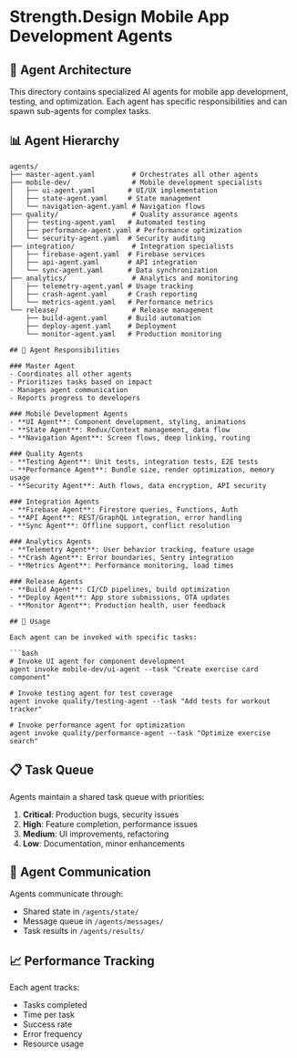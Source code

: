 # Strength.Design Mobile App Development Agents

## 🤖 Agent Architecture

This directory contains specialized AI agents for mobile app development, testing, and optimization. Each agent has specific responsibilities and can spawn sub-agents for complex tasks.

## 📊 Agent Hierarchy

```
agents/
├── master-agent.yaml         # Orchestrates all other agents
├── mobile-dev/               # Mobile development specialists
│   ├── ui-agent.yaml        # UI/UX implementation
│   ├── state-agent.yaml     # State management
│   └── navigation-agent.yaml # Navigation flows
├── quality/                  # Quality assurance agents
│   ├── testing-agent.yaml   # Automated testing
│   ├── performance-agent.yaml # Performance optimization
│   └── security-agent.yaml  # Security auditing
├── integration/              # Integration specialists
│   ├── firebase-agent.yaml  # Firebase services
│   ├── api-agent.yaml       # API integration
│   └── sync-agent.yaml      # Data synchronization
├── analytics/                # Analytics and monitoring
│   ├── telemetry-agent.yaml # Usage tracking
│   ├── crash-agent.yaml     # Crash reporting
│   └── metrics-agent.yaml   # Performance metrics
└── release/                  # Release management
    ├── build-agent.yaml     # Build automation
    ├── deploy-agent.yaml    # Deployment
    └── monitor-agent.yaml   # Production monitoring

## 🎯 Agent Responsibilities

### Master Agent
- Coordinates all other agents
- Prioritizes tasks based on impact
- Manages agent communication
- Reports progress to developers

### Mobile Development Agents
- **UI Agent**: Component development, styling, animations
- **State Agent**: Redux/Context management, data flow
- **Navigation Agent**: Screen flows, deep linking, routing

### Quality Agents
- **Testing Agent**: Unit tests, integration tests, E2E tests
- **Performance Agent**: Bundle size, render optimization, memory usage
- **Security Agent**: Auth flows, data encryption, API security

### Integration Agents
- **Firebase Agent**: Firestore queries, Functions, Auth
- **API Agent**: REST/GraphQL integration, error handling
- **Sync Agent**: Offline support, conflict resolution

### Analytics Agents
- **Telemetry Agent**: User behavior tracking, feature usage
- **Crash Agent**: Error boundaries, Sentry integration
- **Metrics Agent**: Performance monitoring, load times

### Release Agents
- **Build Agent**: CI/CD pipelines, build optimization
- **Deploy Agent**: App store submissions, OTA updates
- **Monitor Agent**: Production health, user feedback

## 🚀 Usage

Each agent can be invoked with specific tasks:

```bash
# Invoke UI agent for component development
agent invoke mobile-dev/ui-agent --task "Create exercise card component"

# Invoke testing agent for test coverage
agent invoke quality/testing-agent --task "Add tests for workout tracker"

# Invoke performance agent for optimization
agent invoke quality/performance-agent --task "Optimize exercise search"
```

## 📋 Task Queue

Agents maintain a shared task queue with priorities:

1. **Critical**: Production bugs, security issues
2. **High**: Feature completion, performance issues
3. **Medium**: UI improvements, refactoring
4. **Low**: Documentation, minor enhancements

## 🔄 Agent Communication

Agents communicate through:
- Shared state in `/agents/state/`
- Message queue in `/agents/messages/`
- Task results in `/agents/results/`

## 📈 Performance Tracking

Each agent tracks:
- Tasks completed
- Time per task
- Success rate
- Error frequency
- Resource usage